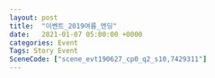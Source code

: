 ```yaml
---
layout: post
title:  "이벤트_2019여름_엔딩"
date:   2021-01-07 05:00:00 +0000
categories: Event
Tags: Story Event
SceneCode: ["scene_evt190627_cp0_q2_s10,7429311"]
---
```

